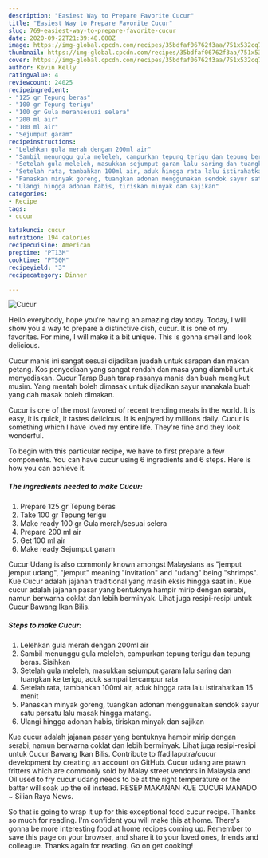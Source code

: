 ```yaml
---
description: "Easiest Way to Prepare Favorite Cucur"
title: "Easiest Way to Prepare Favorite Cucur"
slug: 769-easiest-way-to-prepare-favorite-cucur
date: 2020-09-22T21:39:48.088Z
image: https://img-global.cpcdn.com/recipes/35bdfaf06762f3aa/751x532cq70/cucur-foto-resep-utama.jpg
thumbnail: https://img-global.cpcdn.com/recipes/35bdfaf06762f3aa/751x532cq70/cucur-foto-resep-utama.jpg
cover: https://img-global.cpcdn.com/recipes/35bdfaf06762f3aa/751x532cq70/cucur-foto-resep-utama.jpg
author: Kevin Kelly
ratingvalue: 4
reviewcount: 24025
recipeingredient:
- "125 gr Tepung beras"
- "100 gr Tepung terigu"
- "100 gr Gula merahsesuai selera"
- "200 ml air"
- "100 ml air"
- "Sejumput garam"
recipeinstructions:
- "Lelehkan gula merah dengan 200ml air"
- "Sambil menunggu gula meleleh, campurkan tepung terigu dan tepung beras. Sisihkan"
- "Setelah gula meleleh, masukkan sejumput garam lalu saring dan tuangkan ke terigu, aduk sampai tercampur rata"
- "Setelah rata, tambahkan 100ml air, aduk hingga rata lalu istirahatkan 15 menit"
- "Panaskan minyak goreng, tuangkan adonan menggunakan sendok sayur satu persatu lalu masak hingga matang."
- "Ulangi hingga adonan habis, tiriskan minyak dan sajikan"
categories:
- Recipe
tags:
- cucur

katakunci: cucur 
nutrition: 194 calories
recipecuisine: American
preptime: "PT13M"
cooktime: "PT50M"
recipeyield: "3"
recipecategory: Dinner

---
```



![Cucur](https://img-global.cpcdn.com/recipes/35bdfaf06762f3aa/751x532cq70/cucur-foto-resep-utama.jpg)

Hello everybody, hope you're having an amazing day today. Today, I will show you a way to prepare a distinctive dish, cucur. It is one of my favorites. For mine, I will make it a bit unique. This is gonna smell and look delicious.

Cucur manis ini sangat sesuai dijadikan juadah untuk sarapan dan makan petang. Kos penyediaan yang sangat rendah dan masa yang diambil untuk menyediakan. Cucur Tarap Buah tarap rasanya manis dan buah mengikut musim. Yang mentah boleh dimasak untuk dijadikan sayur manakala buah yang dah masak boleh dimakan.

Cucur is one of the most favored of recent trending meals in the world. It is easy, it is quick, it tastes delicious. It is enjoyed by millions daily. Cucur is something which I have loved my entire life. They're fine and they look wonderful.


To begin with this particular recipe, we have to first prepare a few components. You can have cucur using 6 ingredients and 6 steps. Here is how you can achieve it.

<!--inarticleads1-->

##### The ingredients needed to make Cucur:

1. Prepare 125 gr Tepung beras
1. Take 100 gr Tepung terigu
1. Make ready 100 gr Gula merah/sesuai selera
1. Prepare 200 ml air
1. Get 100 ml air
1. Make ready Sejumput garam


Cucur Udang is also commonly known amongst Malaysians as &#34;jemput jemput udang&#34;, &#34;jemput&#34; meaning &#34;invitation&#34; and &#34;udang&#34; being &#34;shrimps&#34;. Kue Cucur adalah jajanan traditional yang masih eksis hingga saat ini. Kue cucur adalah jajanan pasar yang bentuknya hampir mirip dengan serabi, namun berwarna coklat dan lebih berminyak. Lihat juga resipi-resipi untuk Cucur Bawang Ikan Bilis. 

<!--inarticleads2-->

##### Steps to make Cucur:

1. Lelehkan gula merah dengan 200ml air
1. Sambil menunggu gula meleleh, campurkan tepung terigu dan tepung beras. Sisihkan
1. Setelah gula meleleh, masukkan sejumput garam lalu saring dan tuangkan ke terigu, aduk sampai tercampur rata
1. Setelah rata, tambahkan 100ml air, aduk hingga rata lalu istirahatkan 15 menit
1. Panaskan minyak goreng, tuangkan adonan menggunakan sendok sayur satu persatu lalu masak hingga matang.
1. Ulangi hingga adonan habis, tiriskan minyak dan sajikan


Kue cucur adalah jajanan pasar yang bentuknya hampir mirip dengan serabi, namun berwarna coklat dan lebih berminyak. Lihat juga resipi-resipi untuk Cucur Bawang Ikan Bilis. Contribute to ffadilaputra/cucur development by creating an account on GitHub. Cucur udang are prawn fritters which are commonly sold by Malay street vendors in Malaysia and Oil used to fry cucur udang needs to be at the right temperature or the batter will soak up the oil instead. RESEP MAKANAN KUE CUCUR MANADO ~ Silian Raya News. 

So that is going to wrap it up for this exceptional food cucur recipe. Thanks so much for reading. I'm confident you will make this at home. There's gonna be more interesting food at home recipes coming up. Remember to save this page on your browser, and share it to your loved ones, friends and colleague. Thanks again for reading. Go on get cooking!
